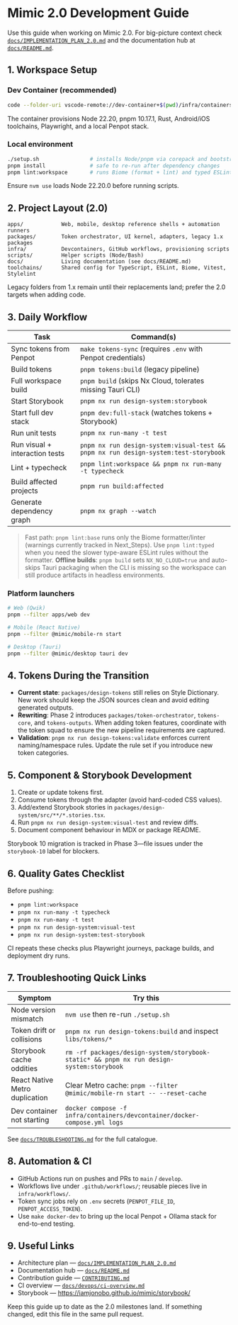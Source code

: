 # Mimic 2.0 Development Guide

Use this guide when working on Mimic 2.0. For big-picture context check
[`docs/IMPLEMENTATION_PLAN_2.0.md`](docs/IMPLEMENTATION_PLAN_2.0.md) and the documentation hub at
[`docs/README.md`](docs/README.md).

## 1. Workspace Setup

### Dev Container (recommended)

```bash
code --folder-uri vscode-remote://dev-container+$(pwd)/infra/containers/devcontainer
```

The container provisions Node 22.20, pnpm 10.17.1, Rust, Android/iOS toolchains, Playwright, and a local
Penpot stack.

### Local environment

```bash
./setup.sh                # installs Node/pnpm via corepack and bootstrap dependencies
pnpm install              # safe to re-run after dependency changes
pnpm lint:workspace       # runs Biome (format + lint) and typed ESLint to verify the toolchain
```

Ensure `nvm use` loads Node 22.20.0 before running scripts.

## 2. Project Layout (2.0)

```text
apps/            Web, mobile, desktop reference shells + automation runners
packages/        Token orchestrator, UI kernel, adapters, legacy 1.x packages
infra/           Devcontainers, GitHub workflows, provisioning scripts
scripts/         Helper scripts (Node/Bash)
docs/            Living documentation (see docs/README.md)
toolchains/      Shared config for TypeScript, ESLint, Biome, Vitest, Stylelint
```

Legacy folders from 1.x remain until their replacements land; prefer the 2.0 targets when adding code.

## 3. Daily Workflow

| Task                          | Command(s)                                                                            |
| ----------------------------- | ------------------------------------------------------------------------------------- |
| Sync tokens from Penpot       | `make tokens-sync` (requires `.env` with Penpot credentials)                          |
| Build tokens                  | `pnpm tokens:build` (legacy pipeline)                                                |
| Full workspace build          | `pnpm build` (skips Nx Cloud, tolerates missing Tauri CLI)                           |
| Start Storybook               | `pnpm nx run design-system:storybook`                                                |
| Start full dev stack          | `pnpm dev:full-stack` (watches tokens + Storybook)                                   |
| Run unit tests                | `pnpm nx run-many -t test`                                                           |
| Run visual + interaction tests| `pnpm nx run design-system:visual-test && pnpm nx run design-system:test-storybook`  |
| Lint + typecheck              | `pnpm lint:workspace && pnpm nx run-many -t typecheck`                               |
| Build affected projects       | `pnpm run build:affected`                                                            |
| Generate dependency graph     | `pnpm nx graph --watch`                                                              |

> Fast path: `pnpm lint:base` runs only the Biome formatter/linter (warnings currently tracked in Next_Steps). Use
> `pnpm lint:typed` when you need the slower type-aware ESLint rules without the formatter.
> **Offline builds**: `pnpm build` sets `NX_NO_CLOUD=true` and auto-skips Tauri packaging when the CLI is missing so the
workspace
> can still produce artifacts in headless environments.

### Platform launchers

```bash
# Web (Qwik)
pnpm --filter apps/web dev

# Mobile (React Native)
pnpm --filter @mimic/mobile-rn start

# Desktop (Tauri)
pnpm --filter @mimic/desktop tauri dev
```

## 4. Tokens During the Transition

- **Current state**: `packages/design-tokens` still relies on Style Dictionary. New work should keep
  the JSON sources clean and avoid editing generated outputs.
- **Rewriting**: Phase 2 introduces `packages/token-orchestrator`, `tokens-core`, and `tokens-outputs`.
  When adding token features, coordinate with the token squad to ensure the new pipeline requirements
  are captured.
- **Validation**: `pnpm nx run design-tokens:validate` enforces current naming/namespace rules. Update
  the rule set if you introduce new token categories.

## 5. Component & Storybook Development

1. Create or update tokens first.
2. Consume tokens through the adapter (avoid hard-coded CSS values).
3. Add/extend Storybook stories in `packages/design-system/src/**/*.stories.tsx`.
4. Run `pnpm nx run design-system:visual-test` and review diffs.
5. Document component behaviour in MDX or package README.

Storybook 10 migration is tracked in Phase 3—file issues under the `storybook-10` label for blockers.

## 6. Quality Gates Checklist

Before pushing:

- `pnpm lint:workspace`
- `pnpm nx run-many -t typecheck`
- `pnpm nx run-many -t test`
- `pnpm nx run design-system:visual-test`
- `pnpm nx run design-system:test-storybook`

CI repeats these checks plus Playwright journeys, package builds, and deployment dry runs.

## 7. Troubleshooting Quick Links

| Symptom                             | Try this                                                                 |
| ----------------------------------- | ------------------------------------------------------------------------ |
| Node version mismatch               | `nvm use` then re-run `./setup.sh`                                       |
| Token drift or collisions           | `pnpm nx run design-tokens:build` and inspect `libs/tokens/*`            |
| Storybook cache oddities            | `rm -rf packages/design-system/storybook-static* && pnpm nx run design-system:storybook` |
| React Native Metro duplication      | Clear Metro cache: `pnpm --filter @mimic/mobile-rn start -- --reset-cache` |
| Dev container not starting          | `docker compose -f infra/containers/devcontainer/docker-compose.yml logs` |

See [`docs/TROUBLESHOOTING.md`](docs/TROUBLESHOOTING.md) for the full catalogue.

## 8. Automation & CI

- GitHub Actions run on pushes and PRs to `main` / `develop`.
- Workflows live under `.github/workflows/`; reusable pieces live in `infra/workflows/`.
- Token sync jobs rely on `.env` secrets (`PENPOT_FILE_ID`, `PENPOT_ACCESS_TOKEN`).
- Use `make docker-dev` to bring up the local Penpot + Ollama stack for end-to-end testing.

## 9. Useful Links

- Architecture plan — [`docs/IMPLEMENTATION_PLAN_2.0.md`](docs/IMPLEMENTATION_PLAN_2.0.md)
- Documentation hub — [`docs/README.md`](docs/README.md)
- Contribution guide — [`CONTRIBUTING.md`](CONTRIBUTING.md)
- CI overview — [`docs/devops/ci-overview.md`](docs/devops/ci-overview.md)
- Storybook — <https://iamjonobo.github.io/mimic/storybook/>

Keep this guide up to date as the 2.0 milestones land. If something changed, edit this file in the
same pull request.
